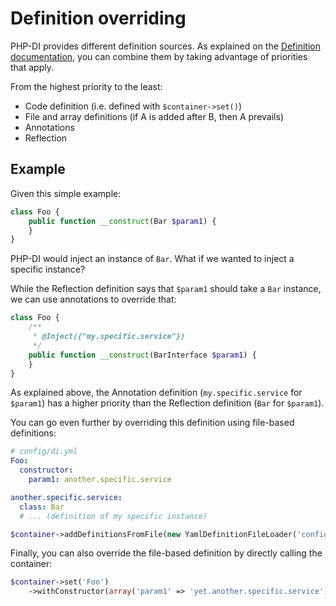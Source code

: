 # Definition overriding

PHP-DI provides different definition sources. As explained on the [Definition documentation](documentation.md),
you can combine them by taking advantage of priorities that apply.

From the highest priority to the least:

- Code definition (i.e. defined with `$container->set()`)
- File and array definitions (if A is added after B, then A prevails)
- Annotations
- Reflection

## Example

Given this simple example:

```php
class Foo {
    public function __construct(Bar $param1) {
    }
}
```

PHP-DI would inject an instance of `Bar`. What if we wanted to inject a specific instance?

While the Reflection definition says that `$param1` should take a `Bar` instance, we can use annotations to override that:

```php
class Foo {
    /**
     * @Inject({"my.specific.service"})
     */
    public function __construct(BarInterface $param1) {
    }
}
```

As explained above, the Annotation definition (`my.specific.service` for `$param1`) has a higher priority
than the Reflection definition (`Bar` for `$param1`).

You can go even further by overriding this definition using file-based definitions:

```yaml
# config/di.yml
Foo:
  constructor:
    param1: another.specific.service

another.specific.service:
  class: Bar
  # ... (definition of my specific instance)
```

```php
$container->addDefinitionsFromFile(new YamlDefinitionFileLoader('config/di.yml'));
```

Finally, you can also override the file-based definition by directly calling the container:

```php
$container->set('Foo')
    ->withConstructor(array('param1' => 'yet.another.specific.service'));
```
